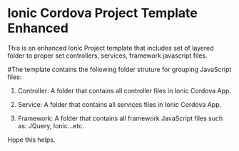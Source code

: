 # Ionic Cordova Project Template Enhanced

This is an enhanced Ionic Project template that includes set of layered folder to proper set controllers, services, framework javascript files.

#The template contains the following folder struture for grouping JavaScript files:

1) Controller: A folder that contains all controller files in Ionic Cordova App.

2) Service: A folder that contains all services files in Ionic Cordova App.

3) Framework: A folder that contains all framework JavaScript files such as: JQuery, Ionic...etc.



Hope this helps.
